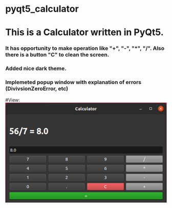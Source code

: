 # pyqt5_calculator
# This is a Calculator written in PyQt5.

### It has opportunity to make operation like "+", "-", "*", "/". Also there is a button "C" to clean the screen.

### Added nice dark theme. 
### Implemeted popup window with explanation of errors (DivivsionZeroError, etc)

#View:
![Calculator view](calc_view.png)